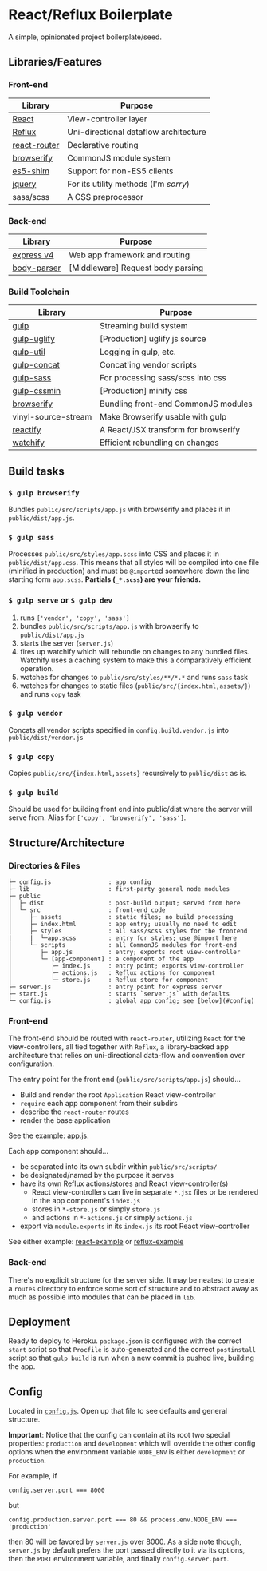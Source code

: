 # React/Reflux Boilerplate

A simple, opinionated project boilerplate/seed.

## Libraries/Features

### Front-end

| Library                                                 | Purpose                               |
| ------------------------------------------------------- | ------------------------------------- |
| [React](http://facebook.github.io/react/)               | View-controller layer                 |
| [Reflux](https://github.com/spoike/refluxjs)            | Uni-directional dataflow architecture |
| [react-router](https://github.com/rackt/react-router/)  | Declarative routing                   |
| [browserify](http://browserify.org/)                    | CommonJS module system                |
| [es5-shim](https://github.com/es-shims/es5-shim)        | Support for non-ES5 clients           |
| [jquery](http://jquery.com/)                            | For its utility methods (I'm *sorry*) |
| sass/scss                                               | A CSS preprocessor                    |

### Back-end

| Library                                                 | Purpose                            |
| ------------------------------------------------------- | ---------------------------------- |
| [express v4](http://expressjs.com/)                     | Web app framework and routing      |
| [body-parser](https://github.com/expressjs/body-parser) | [Middleware] Request body parsing  |

### Build Toolchain

| Library                                                    | Purpose                               |
| ---------------------------------------------------------- | ------------------------------------- |
| [gulp](http://gulpjs.com/)                                 | Streaming build system                |
| [gulp-uglify](https://www.npmjs.com/package/gulp-uglify)   | [Production] uglify js source         |
| [gulp-util](https://github.com/gulpjs/gulp-util)           | Logging in gulp, etc.                 |
| [gulp-concat](https://github.com/wearefractal/gulp-concat) | Concat'ing vendor scripts             |
| [gulp-sass](https://www.npmjs.com/package/gulp-sass)       | For processing sass/scss into css     |
| [gulp-cssmin](https://www.npmjs.com/package/gulp-cssmin)   | [Production] minify css               |
| [browserify](http://browserify.org/)                       | Bundling front-end CommonJS modules   |
| vinyl-source-stream                                        | Make Browserify usable with gulp      |
| [reactify](https://github.com/andreypopp/reactify/)        | A React/JSX transform for browserify  |
| [watchify](https://github.com/substack/watchify)           | Efficient rebundling on changes       |

## Build tasks

### `$ gulp browserify`

Bundles `public/src/scripts/app.js` with browserify and places it in
`public/dist/app.js`.

### `$ gulp sass`

Processes `public/src/styles/app.scss` into CSS and places it in
`public/dist/app.css`. This means that all styles will be compiled into one
file (minified in production) and must be `@import`ed somewhere down the line
starting form `app.scss`. **Partials (`_*.scss`) are your friends.**

### `$ gulp serve` or `$ gulp dev`

  1. runs `['vendor', 'copy', 'sass']`
  2. bundles `public/src/scripts/app.js` with browserify to `public/dist/app.js`
  3. starts the server (`server.js`)
  4. fires up watchify which will rebundle on changes to any bundled files.
     Watchify uses a caching  system to make this a comparatively efficient
     operation.
  5. watches for changes to `public/src/styles/**/*.*` and runs `sass` task
  6. watches for changes to static files (`public/src/{index.html,assets/}`)
     and runs `copy` task

### `$ gulp vendor`

Concats all vendor scripts specified in `config.build.vendor.js` into
`public/dist/vendor.js`

### `$ gulp copy`

Copies `public/src/{index.html,assets}` recursively to `public/dist` as is.

### `$ gulp build`

Should be used for building front end into public/dist where the server will
serve from. Alias for `['copy', 'browserify', 'sass']`.

## Structure/Architecture

### Directories & Files

    ├─ config.js                : app config
    ├─ lib                      : first-party general node modules
    ├─ public
    │  ├─ dist                  : post-build output; served from here
    │  └─ src                   : front-end code
    │     ├─ assets             : static files; no build processing
    │     ├─ index.html         : app entry; usually no need to edit
    │     ├─ styles             : all sass/scss styles for the frontend
    |     |  └─app.scss         : entry for styles; use @import here
    │     └─ scripts            : all CommonJS modules for front-end
    │        ├─ app.js          : entry; exports root view-controller
    │        └─ [app-component] : a component of the app
    │           ├─ index.js     : entry point; exports view-controller
    │           ├─ actions.js   : Reflux actions for component
    │           └─ store.js     : Reflux store for component
    ├─ server.js                : entry point for express server
    ├─ start.js                 : starts `server.js` with defaults
    └─ config.js                : global app config; see [below](#config)

### Front-end

The front-end should be routed with `react-router`, utilizing `React` for the
view-controllers, all tied together with `Reflux`, a library-backed
app architecture that relies on uni-directional data-flow and convention over
configuration.

The entry point for the front end (`public/src/scripts/app.js`) should...

  - Build and render the root `Application` React view-controller
  - `require` each app component from their subdirs
  - describe the `react-router` routes
  - render the base application

See the example: [app.js](public/src/scripts/app.js).

Each app component should...
  - be separated into its own subdir within `public/src/scripts/`
  - be designated/named by the purpose it serves
  - have its own Reflux actions/stores and React view-controller(s)
    - React view-controllers can live in separate `*.jsx` files or be rendered
      in the app component's `index.js`
    - stores in `*-store.js` or simply `store.js`
    - and actions in `*-actions.js` or simply `actions.js`
  - export via `module.exports` in its `index.js` its root React view-controller

See either example: [react-example](public/src/scripts/react-example) or
[reflux-example](public/src/scripts/reflux-example)

### Back-end

There's no explicit structure for the server side. It may be neatest to create a
`routes` directory to enforce some sort of structure and to abstract away as
much as possible into modules that can be placed in `lib`.

## Deployment

Ready to deploy to Heroku. `package.json` is configured with the correct `start`
script so that `Procfile` is auto-generated and the correct `postinstall`
script so that `gulp build` is run when a new commit is pushed live, building
the app.

## Config

Located in [`config.js`](config.js). Open up that file to see
defaults and general structure.

**Important**: Notice that the config can contain at its root two special
properties: `production` and `development` which will override the other config
options when the environment variable `NODE_ENV` is either `development` or
`production`.

For example, if

    config.server.port === 8000

but

    config.production.server.port === 80 && process.env.NODE_ENV === 'production'

then 80 will be favored by `server.js` over 8000. As a side note though,
`server.js` by default prefers the port passed directly to it via its options,
then the `PORT` environment variable, and finally `config.server.port`.
